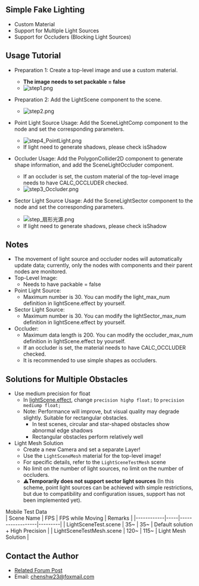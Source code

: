 ## Simple Fake Lighting
- Custom Material
- Support for Multiple Light Sources
- Support for Occluders (Blocking Light Sources)

## Usage Tutorial
- Preparation 1: Create a top-level image and use a custom material.
    - **The image needs to set packable = false**
    - ![step1.png](https://download.cocos.com/CocosStore/resource/555d0c52ba3d4ea89355ff1d3e19af44/555d0c52ba3d4ea89355ff1d3e19af44.png)
- Preparation 2: Add the LightScene component to the scene.
    - ![step2.png](https://download.cocos.com/CocosStore/resource/d7b5ab43ec1c46e0883659e5b9ae81c4/d7b5ab43ec1c46e0883659e5b9ae81c4.png)

- Point Light Source Usage: Add the SceneLightComp component to the node and set the corresponding parameters.
    - ![step4_PointLight.png](https://download.cocos.com/CocosStore/resource/7ccc05d50bb74173a23739dd27a7f3a3/7ccc05d50bb74173a23739dd27a7f3a3.png)
    - If light need to generate shadows, please check isShadow
- Occluder Usage: Add the PolygonCollider2D component to generate shape information, and add the SceneLightOccluder component.
    - If an occluder is set, the custom material of the top-level image needs to have CALC_OCCLUDER checked.
    - ![step3_Occluder.png](https://download.cocos.com/CocosStore/resource/05e6cb1871584bc98e65039783c837b8/05e6cb1871584bc98e65039783c837b8.png)

- Sector Light Source Usage: Add the SceneLightSector component to the node and set the corresponding parameters.
    - ![step_扇形光源.png](https://download.cocos.com/CocosStore/resource/ba0919606fcc4eb2938c4416af44bfaf/ba0919606fcc4eb2938c4416af44bfaf.png)
    - If light need to generate shadows, please check isShadow

## Notes
- The movement of light source and occluder nodes will automatically update data; currently, only the nodes with components and their parent nodes are monitored.
- Top-Level Image:
    - Needs to have packable = false
- Point Light Source:
    - Maximum number is 30. You can modify the light_max_num definition in lightScene.effect by yourself.
- Sector Light Source:
    - Maximum number is 30. You can modify the lightSector_max_num definition in lightScene.effect by yourself.
- Occluder:
    - Maximum data length is 200. You can modify the occluder_max_num definition in lightScene.effect by yourself.
    - If an occluder is set, the material needs to have CALC_OCCLUDER checked.
    - It is recommended to use simple shapes as occluders.

## Solutions for Multiple Obstacles
- Use medium precision for float
    - In [lightScene.effect](file://e:\N1\TestGithub\Code\LightScene\assets\LightScene\effect\lightScene.effect), change `precision highp float;` to `precision mediump float;`
    - Note: Performance will improve, but visual quality may degrade slightly. Suitable for rectangular obstacles.
        - In test scenes, circular and star-shaped obstacles show abnormal edge shadows
        - Rectangular obstacles perform relatively well
- Light Mesh Solution
    - Create a new Camera and set a separate Layer!
    - Use the `LightSceneMesh` material for the top-level image!
    - For specific details, refer to the `LightSceneTestMesh` scene
    - No limit on the number of light sources, no limit on the number of occluders.
    - ⚠️**Temporarily does not support sector light sources** (In this scheme, point light sources can be achieved with simple restrictions, but due to compatibility and configuration issues, support has not been implemented yet).

Mobile Test Data  
| Scene Name | FPS | FPS while Moving | Remarks |
|------------|-----|------------------|---------|
| LightSceneTest.scene | 35~ | 35~ | Default solution + High Precision |
| LightSceneTestMesh.scene | 120~ | 115~ | Light Mesh Solution |

## Contact the Author
- [Related Forum Post](https://forum.cocos.org/t/topic/170254/4)
- Email: chenshw23@foxmail.com